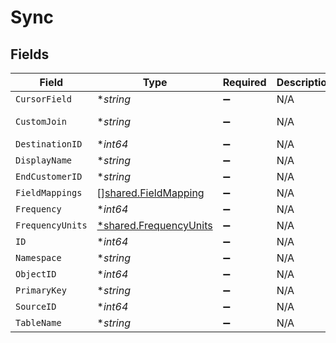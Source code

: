 # Sync


## Fields

| Field                                                                                          | Type                                                                                           | Required                                                                                       | Description                                                                                    | Example                                                                                        |
| ---------------------------------------------------------------------------------------------- | ---------------------------------------------------------------------------------------------- | ---------------------------------------------------------------------------------------------- | ---------------------------------------------------------------------------------------------- | ---------------------------------------------------------------------------------------------- |
| `CursorField`                                                                                  | **string*                                                                                      | :heavy_minus_sign:                                                                             | N/A                                                                                            | updated_at                                                                                     |
| `CustomJoin`                                                                                   | **string*                                                                                      | :heavy_minus_sign:                                                                             | N/A                                                                                            | select * from events join additional_properties on events.id = additional_properties.event_id; |
| `DestinationID`                                                                                | **int64*                                                                                       | :heavy_minus_sign:                                                                             | N/A                                                                                            | 2                                                                                              |
| `DisplayName`                                                                                  | **string*                                                                                      | :heavy_minus_sign:                                                                             | N/A                                                                                            | Event Sync                                                                                     |
| `EndCustomerID`                                                                                | **string*                                                                                      | :heavy_minus_sign:                                                                             | N/A                                                                                            | abc123                                                                                         |
| `FieldMappings`                                                                                | [][shared.FieldMapping](../../../pkg/models/shared/fieldmapping.md)                            | :heavy_minus_sign:                                                                             | N/A                                                                                            | [{"destination_field_name":"event","source_field_name":"event_name"}]                          |
| `Frequency`                                                                                    | **int64*                                                                                       | :heavy_minus_sign:                                                                             | N/A                                                                                            |                                                                                                |
| `FrequencyUnits`                                                                               | [*shared.FrequencyUnits](../../../pkg/models/shared/frequencyunits.md)                         | :heavy_minus_sign:                                                                             | N/A                                                                                            |                                                                                                |
| `ID`                                                                                           | **int64*                                                                                       | :heavy_minus_sign:                                                                             | N/A                                                                                            | 10                                                                                             |
| `Namespace`                                                                                    | **string*                                                                                      | :heavy_minus_sign:                                                                             | N/A                                                                                            | end_customer_bigquery_dataset                                                                  |
| `ObjectID`                                                                                     | **int64*                                                                                       | :heavy_minus_sign:                                                                             | N/A                                                                                            | 3                                                                                              |
| `PrimaryKey`                                                                                   | **string*                                                                                      | :heavy_minus_sign:                                                                             | N/A                                                                                            | event_id                                                                                       |
| `SourceID`                                                                                     | **int64*                                                                                       | :heavy_minus_sign:                                                                             | N/A                                                                                            | 1                                                                                              |
| `TableName`                                                                                    | **string*                                                                                      | :heavy_minus_sign:                                                                             | N/A                                                                                            | end_customer_events                                                                            |